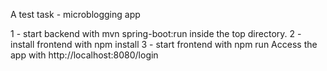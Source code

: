 A test task - microblogging app

1 - start backend with mvn spring-boot:run inside the top directory.
2 - install frontend with npm install 
3 - start frontend with npm run
Access the app with http://localhost:8080/login